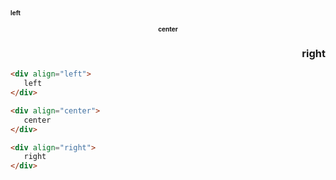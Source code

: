 <div align="left">
   <H3 style="font-size:10px" >left</H3>
</div>

<div align="center">
   <H3 style="font-size:10px" >center</H3>
</div>

<div align="right">
   <H3 >right</H3>
</div>

```html
<div align="left">
   left
</div>

<div align="center">
   center
</div>

<div align="right">
   right
</div>


```
